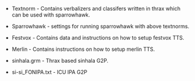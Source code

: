 - Textnorm - Contains verbalizers and classifers written in thrax which can be used with sparrowhawk. 

- Sparrowhawk - settings for running sparrowhawk with above textnorms. 

- Festvox - Contains data and instructions on how to setup festvox TTS.

- Merlin - Contains instructions on how to setup merlin TTS.

- sinhala.grm - Thrax based sinhala G2P.

- si-si_FONIPA.txt - ICU IPA G2P
